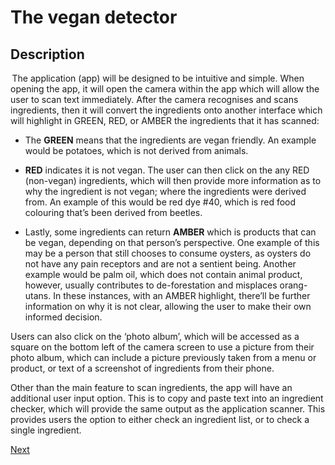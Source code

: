 # The vegan detector

## Description

 The application (app) will be designed to be intuitive and simple. When opening the app, it will open the camera within the app which will allow the user to scan text immediately. After the camera recognises and scans ingredients, then it will convert the ingredients onto another interface which will highlight in GREEN, RED, or AMBER the ingredients that it has scanned: 

- The **GREEN** means that the ingredients are vegan friendly. An example would be potatoes, which is not derived from animals. 

- **RED** indicates it is not vegan. The user can then click on the any RED (non-vegan) ingredients, which will then provide more information as to why the ingredient is not vegan; where the ingredients were derived from. An example of this would be red dye #40, which is red food colouring that’s been derived from beetles. 

- Lastly, some ingredients can return **AMBER** which is products that can be vegan, depending on that person’s perspective. One example of this may be a person that still chooses to consume oysters, as oysters do not have any pain receptors and are not a sentient being. Another example would be palm oil, which does not contain animal product, however, usually contributes to de-forestation and misplaces orang-utans. In these instances, with an AMBER highlight, there’ll be further information on why it is not clear, allowing the user to make their own informed decision. 
  

Users can also click on the ‘photo album’, which will be accessed as a square on the bottom left of the camera screen to use a picture from their photo album, which can include a picture previously taken from a menu or product, or text of a screenshot of ingredients from their phone. 

Other than the main feature to scan ingredients, the app will have an additional user input option. This is to copy and paste text into an ingredient checker, which will provide the same output as the application scanner. This provides users the option to either check an ingredient list, or to check a single ingredient. 

[Next](/project/tools-and-technologies.md)
